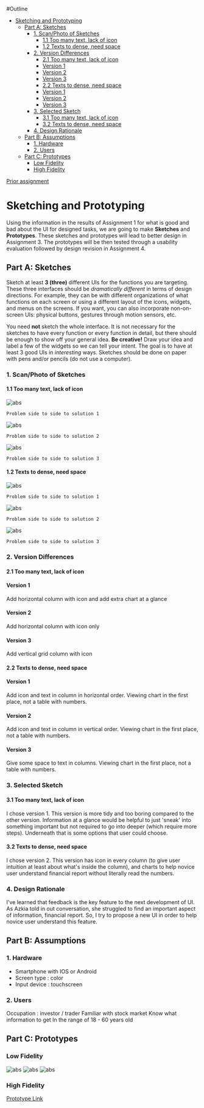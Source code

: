 #Outline

- [Sketching and Prototyping](#sketching-and-prototyping)
  - [Part A: Sketches](#part-a-sketches)
    - [1. Scan/Photo of Sketches](#1-scanphoto-of-sketches)
      - [1.1 Too many text, lack of icon](#11-too-many-text-lack-of-icon)
      - [1.2 Texts to dense, need space](#12-texts-to-dense-need-space)
    - [2. Version Differences](#2-version-differences)
      - [2.1 Too many text, lack of icon](#21-too-many-text-lack-of-icon)
      - [Version 1](#version-1)
      - [Version 2](#version-2)
      - [Version 3](#version-3)
      - [2.2 Texts to dense, need space](#22-texts-to-dense-need-space)
      - [Version 1](#version-1-1)
      - [Version 2](#version-2-1)
      - [Version 3](#version-3-1)
    - [3. Selected Sketch](#3-selected-sketch)
      - [3.1 Too many text, lack of icon](#31-too-many-text-lack-of-icon)
      - [3.2 Texts to dense, need space](#32-texts-to-dense-need-space)
    - [4. Design Rationale](#4-design-rationale)
  - [Part B: Assumptions](#part-b-assumptions)
    - [1. Hardware](#1-hardware)
    - [2. Users](#2-users)
  - [Part C: Prototypes](#part-c-prototypes)
    - [Low Fidelity](#low-fidelity)
    - [High Fidelity](#high-fidelity)

[Prior assignment](https://github.com/hci-a-if-its-2019/assignment-1-aufawibowo)
# Sketching and Prototyping
Using the information in the results of Assignment 1 for what is good and bad about the UI for designed tasks, we are going to make **Sketches** and **Prototypes**. These sketches and prototypes will lead to better design in Assignment 3. The prototypes will be then tested through a usability evaluation followed by design revision in Assignment 4.

## Part A: Sketches
Sketch at least **3 (three)** different UIs for the functions you are targeting. These three interfaces should be _dramatically different_ in terms of design directions. For example, they can be with different organizations of what functions on each screen or using a different layout of the icons, widgets, and menus on the screens. If you want, you can also incorporate non-on-screen UIs: physical buttons, gestures through motion sensors, etc.

You need **not** sketch the whole interface. It is not necessary for the sketches to have every function or every function in detail, but there should be enough to show off your general idea. **Be creative!** Draw your idea and label a few of the widgets so we can tell your intent. The goal is to have at least 3 good UIs in *interesting* ways. Sketches should be done on paper with pens and/or pencils (do not use a computer).

### 1. Scan/Photo of Sketches

#### 1.1 Too many text, lack of icon

![abs](img/case11.jpg)
```
Problem side to side to solution 1
```
![abs](img/case12.jpg)
```
Problem side to side to solution 2
```
![abs](img/case13.jpg)
```
Problem side to side to solution 3
```
#### 1.2 Texts to dense, need space

![abs](img/case21.jpg)
```
Problem side to side to solution 1
```
![abs](img/case22.jpg)
```
Problem side to side to solution 2
```
![abs](img/case23.jpg)
```
Problem side to side to solution 3
```

### 2. Version Differences

#### 2.1 Too many text, lack of icon
#### Version 1
Add horizontal column with icon and add extra chart at a glance
#### Version 2
Add horizontal column with icon only
#### Version 3
Add vertical grid column with icon
#### 2.2 Texts to dense, need space
#### Version 1
Add icon and text in column in horizontal order. Viewing chart in the first place, not a table with numbers.
#### Version 2
Add icon and text in column in vertical order. Viewing chart in the first place, not a table with numbers.
#### Version 3
Give some space to text in columns. Viewing chart in the first place, not a table with numbers.

### 3. Selected Sketch

#### 3.1 Too many text, lack of icon
I chose version 1. This version is more tidy and too boring compared to the other version. Information at a glance would be helpful to just 'sneak' into something important but not required to go into deeper (which require more steps). Underneath that is some options that user could choose.
#### 3.2 Texts to dense, need space
I chose version 2. This version has icon in every column (to give user intuition at least about what's inside the column), and charts to help novice user understand financial report without literally read the numbers.

### 4. Design Rationale
I've learned that feedback is the key feature to the next development of UI. As Azkia told in out conversation, she struggled to find an important aspect of information, financial report. So, I try to propose a new UI in order to help novice user understand this feature.

## Part B: Assumptions
### 1. Hardware

- Smartphone with IOS or Android
- Screen type : color
- Input device : touchscreen

### 2. Users
Occupation : investor / trader
Familiar with stock market
Know what information to get
In the range of 18 - 60 years old

## Part C: Prototypes
### Low Fidelity
![abs](img/invision-sketch-1.JPG)
![abs](img/invision-sketch-2.JPG)
![abs](img/timeline.JPG)

### High Fidelity
[Prototype Link](https://1drv.ms/p/s!AsNpTGu6-HCVhLYBHEgqqV4V2e7GdQ)



